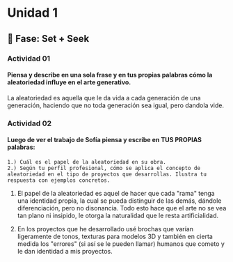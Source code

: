 # Unidad 1

## 🔎 Fase: Set + Seek

### Actividad 01

#### Piensa y describe en una sola frase y en tus propias palabras cómo la aleatoriedad influye en el arte generativo.

La aleatoriedad es aquella que le da vida a cada generación de una generación, haciendo que no toda generación sea igual, pero dandola vide.

### Actividad 02

#### Luego de ver el trabajo de Sofía piensa y escribe en TUS PROPIAS palabras:

    1.) Cuál es el papel de la aleatoriedad en su obra.
    2.) Según tu perfil profesional, cómo se aplica el concepto de aleatoriedad en el tipo de proyectos que desarrollas. Ilustra tu respuesta con ejemplos concretos.

1. El papel de la aleatoriedad es aquel de hacer que cada "rama" tenga una identidad propia, la cual se pueda distinguir de las demás, dándole diferenciación, pero no disonancia. Todo esto hace que el arte no se vea tan plano ni insipido, le otorga la naturalidad que le resta artificialidad.

2. En los proyectos que he desarrollado usé brochas que varían ligeramente de tonos, texturas para modelos 3D y también en cierta medida los "errores" (si así se le pueden llamar) humanos que cometo y le dan identidad a mis proyectos.

